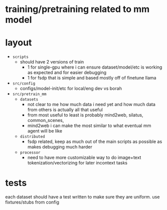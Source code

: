 # training/pretraining related to mm model



# layout

- `scripts`
    - should have 2 versions of train
        - 1 for single-gpu where i can ensure dataset/model/etc is working as expected and for easier debugging
        - 1 for fsdp that is simple and based mostly off of finetune llama
- `src/config`
    - configs/model-init/etc for local/eng dev vs borah
- `src/pretrain_mm`
    - `datasets`
        - not clear to me how much data i need yet and how much data from others is actually all that useful
        - from most useful to least is probably mind2web, silatus, common_scenes,
        - mind2web i can make the most similar to what eventual mm agent will be like
    - `distributed`
        - fsdp related, keep as much out of the main scripts as possible as makes debugging much harder
    - `processor`
        - need to have more customizable way to do image+text tokenization/vectorizing for later incontext tasks




# tests

each dataset should have a test written to make sure they are uniform.  use fixtures/stubs from config



